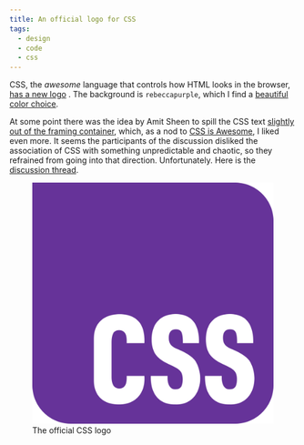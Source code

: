 ```yaml
---
title: An official logo for CSS
tags: 
  - design
  - code
  - css
---
```

CSS, the *awesome* language that controls how HTML looks in the browser, [has a new logo](https://github.com/CSS-Next/logo.css) . The background is `rebeccapurple`, which I find a [beautiful color choice](https://meyerweb.com/eric/thoughts/2014/06/19/rebeccapurple/).

At some point there was the idea by Amit Sheen to spill the CSS text [slightly out of the framing container](https://www.ondrejkonecny.com/blog/kind-of-rebeccapurple/), which, as a nod to [CSS is Awesome](https://css-tricks.com/css-is-awesome/), I liked even more. It seems the participants of the discussion disliked the association of CSS with something unpredictable and chaotic, so they refrained from going into that direction. Unfortunately. Here is the [discussion thread](https://github.com/CSS-Next/css-next/issues/105).

<figure class="max-w-sm">
<img src="/img/code/css.svg">
<figcaption>The official CSS logo</figcaption>
</figure>